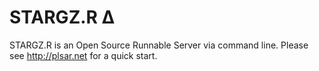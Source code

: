 # STARGZ.R ∆

STARGZ.R is an Open Source Runnable Server via command line.
Please see http://plsar.net for a quick start.

